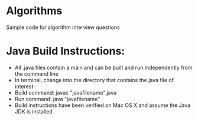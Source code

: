 # Algorithms
Sample code for algorithm interview questions

# Java Build Instructions:

- All .java files contain a main and can be built and run independently from the command line
- In terminal, change into the directory that contains the java file of interest
- Build command: javac "javafilename".java
- Run command: java "javafilename"
- Build instructions have been verified on Mac OS X and assume the Java JDK is installed
